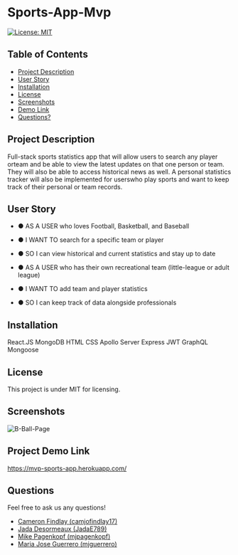 # Sports-App-Mvp

[![License: MIT](https://img.shields.io/badge/License-MIT-yellow.svg)](https://opensource.org/licenses/MIT)

  ## Table of Contents

  * [Project Description](#project-description)
  * [User Story](#user-story)
  * [Installation](#installation)
  * [License](#license)
  * [Screenshots](#screenshots)
  * [Demo Link](#Project-Demo-Link)
  * [Questions?](#questions)
  
  ## Project Description
  
  Full-stack sports statistics app that will allow users to search any player orteam and be able to view the latest updates on that one person or team. They will also be able to access historical news as well. A personal statistics tracker will also be implemented for userswho play sports and want to keep track of their personal or team records.

  ## User Story
  
  * ● AS A USER who loves Football, Basketball, and Baseball
  * ● I WANT TO search for a specific team or player
  * ● SO I can view historical and current statistics and stay up to date
  
  * ● AS A USER who has their own recreational team (little-league or adult league)
  * ● I WANT TO add team and player statistics
  * ● SO I can keep track of data alongside professionals

  ## Installation
  
  React.JS
  MongoDB
  HTML
  CSS
  Apollo Server
  Express
  JWT
  GraphQL
  Mongoose
  
  ## License
  
  This project is under MIT for licensing.

  ## Screenshots

  ![B-Ball-Page](https://user-images.githubusercontent.com/77691626/127560529-0a955522-fcab-48bb-8647-fdc1443f6155.PNG)

  ## Project Demo Link

  https://mvp-sports-app.herokuapp.com/

  ## Questions
  
  Feel free to ask us any questions!

  * [Cameron Findlay (camjofindlay17)](#contributor)
  * [Jada Desormeaux (JadaE789)](#contributor)
  * [Mike Pagenkopf (mjpagenkopf)](#contributor)
  * [Maria Jose Guerrero (mjguerrero)](#contributor)
